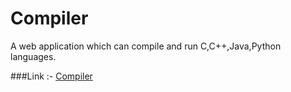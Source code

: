 # Compiler

A web application which can compile and run C,C++,Java,Python languages.

###Link :-  [Compiler](http://52.34.193.16/compiler/)
